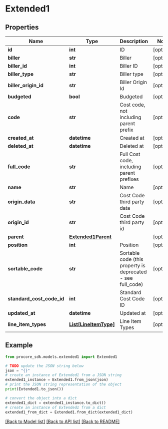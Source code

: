 # Extended1


## Properties

Name | Type | Description | Notes
------------ | ------------- | ------------- | -------------
**id** | **int** | ID | [optional] 
**biller** | **str** | Biller | [optional] 
**biller_id** | **int** | Biller ID | [optional] 
**biller_type** | **str** | Biller type | [optional] 
**biller_origin_id** | **str** | Biller Origin Id | [optional] 
**budgeted** | **bool** | Budgeted | [optional] 
**code** | **str** | Cost code, not including parent prefix | [optional] 
**created_at** | **datetime** | Created at | [optional] 
**deleted_at** | **datetime** | Deleted at | [optional] 
**full_code** | **str** | Full Cost code, including parent prefixes | [optional] 
**name** | **str** | Name | [optional] 
**origin_data** | **str** | Cost Code third party data | [optional] 
**origin_id** | **str** | Cost Code third party id | [optional] 
**parent** | [**Extended1Parent**](Extended1Parent.md) |  | [optional] 
**position** | **int** | Position | [optional] 
**sortable_code** | **str** | Sortable code (this property is deprecated - see full_code) | [optional] 
**standard_cost_code_id** | **int** | Standard Cost Code ID | [optional] 
**updated_at** | **datetime** | Updated at | [optional] 
**line_item_types** | [**List[LineItemType]**](LineItemType.md) | Line Item Types | [optional] 

## Example

```python
from procore_sdk.models.extended1 import Extended1

# TODO update the JSON string below
json = "{}"
# create an instance of Extended1 from a JSON string
extended1_instance = Extended1.from_json(json)
# print the JSON string representation of the object
print(Extended1.to_json())

# convert the object into a dict
extended1_dict = extended1_instance.to_dict()
# create an instance of Extended1 from a dict
extended1_from_dict = Extended1.from_dict(extended1_dict)
```
[[Back to Model list]](../README.md#documentation-for-models) [[Back to API list]](../README.md#documentation-for-api-endpoints) [[Back to README]](../README.md)


